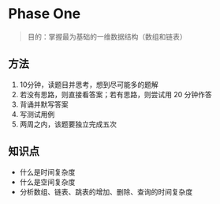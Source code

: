 # Phase One

> 目的：掌握最为基础的一维数据结构（数组和链表）

## 方法

1. 10分钟，读题目并思考，想到尽可能多的题解
2. 若没有思路，则直接看答案；若有思路，则尝试用 20 分钟作答
3. 背诵并默写答案
4. 写测试用例
5. 两周之内，该题要独立完成五次

## 知识点

- 什么是时间复杂度
- 什么是空间复杂度
- 分析数组、链表、跳表的增加、删除、查询的时间复杂度